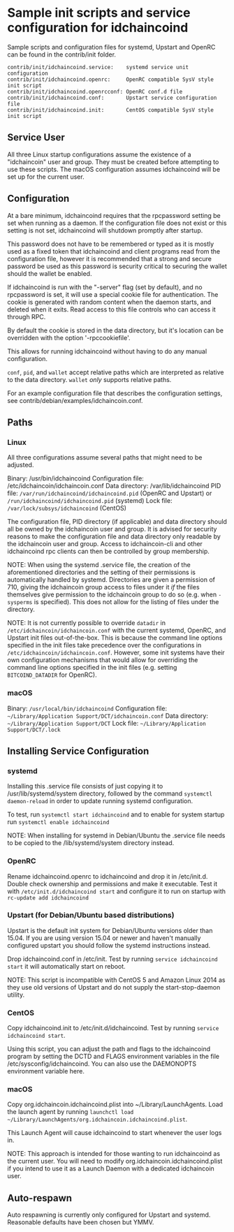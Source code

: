 Sample init scripts and service configuration for idchaincoind
==========================================================

Sample scripts and configuration files for systemd, Upstart and OpenRC
can be found in the contrib/init folder.

    contrib/init/idchaincoind.service:    systemd service unit configuration
    contrib/init/idchaincoind.openrc:     OpenRC compatible SysV style init script
    contrib/init/idchaincoind.openrcconf: OpenRC conf.d file
    contrib/init/idchaincoind.conf:       Upstart service configuration file
    contrib/init/idchaincoind.init:       CentOS compatible SysV style init script

Service User
---------------------------------

All three Linux startup configurations assume the existence of a "idchaincoin" user
and group.  They must be created before attempting to use these scripts.
The macOS configuration assumes idchaincoind will be set up for the current user.

Configuration
---------------------------------

At a bare minimum, idchaincoind requires that the rpcpassword setting be set
when running as a daemon.  If the configuration file does not exist or this
setting is not set, idchaincoind will shutdown promptly after startup.

This password does not have to be remembered or typed as it is mostly used
as a fixed token that idchaincoind and client programs read from the configuration
file, however it is recommended that a strong and secure password be used
as this password is security critical to securing the wallet should the
wallet be enabled.

If idchaincoind is run with the "-server" flag (set by default), and no rpcpassword is set,
it will use a special cookie file for authentication. The cookie is generated with random
content when the daemon starts, and deleted when it exits. Read access to this file
controls who can access it through RPC.

By default the cookie is stored in the data directory, but it's location can be overridden
with the option '-rpccookiefile'.

This allows for running idchaincoind without having to do any manual configuration.

`conf`, `pid`, and `wallet` accept relative paths which are interpreted as
relative to the data directory. `wallet` *only* supports relative paths.

For an example configuration file that describes the configuration settings,
see contrib/debian/examples/idchaincoin.conf.

Paths
---------------------------------

### Linux

All three configurations assume several paths that might need to be adjusted.

Binary:              /usr/bin/idchaincoind
Configuration file:  /etc/idchaincoin/idchaincoin.conf
Data directory:      /var/lib/idchaincoind
PID file:            `/var/run/idchaincoind/idchaincoind.pid` (OpenRC and Upstart) or `/run/idchaincoind/idchaincoind.pid` (systemd)
Lock file:           `/var/lock/subsys/idchaincoind` (CentOS)

The configuration file, PID directory (if applicable) and data directory
should all be owned by the idchaincoin user and group.  It is advised for security
reasons to make the configuration file and data directory only readable by the
idchaincoin user and group.  Access to idchaincoin-cli and other idchaincoind rpc clients
can then be controlled by group membership.

NOTE: When using the systemd .service file, the creation of the aforementioned
directories and the setting of their permissions is automatically handled by
systemd. Directories are given a permission of 710, giving the idchaincoin group
access to files under it _if_ the files themselves give permission to the
idchaincoin group to do so (e.g. when `-sysperms` is specified). This does not allow
for the listing of files under the directory.

NOTE: It is not currently possible to override `datadir` in
`/etc/idchaincoin/idchaincoin.conf` with the current systemd, OpenRC, and Upstart init
files out-of-the-box. This is because the command line options specified in the
init files take precedence over the configurations in
`/etc/idchaincoin/idchaincoin.conf`. However, some init systems have their own
configuration mechanisms that would allow for overriding the command line
options specified in the init files (e.g. setting `BITCOIND_DATADIR` for
OpenRC).

### macOS

Binary:              `/usr/local/bin/idchaincoind`
Configuration file:  `~/Library/Application Support/DCT/idchaincoin.conf`
Data directory:      `~/Library/Application Support/DCT`
Lock file:           `~/Library/Application Support/DCT/.lock`

Installing Service Configuration
-----------------------------------

### systemd

Installing this .service file consists of just copying it to
/usr/lib/systemd/system directory, followed by the command
`systemctl daemon-reload` in order to update running systemd configuration.

To test, run `systemctl start idchaincoind` and to enable for system startup run
`systemctl enable idchaincoind`

NOTE: When installing for systemd in Debian/Ubuntu the .service file needs to be copied to the /lib/systemd/system directory instead.

### OpenRC

Rename idchaincoind.openrc to idchaincoind and drop it in /etc/init.d.  Double
check ownership and permissions and make it executable.  Test it with
`/etc/init.d/idchaincoind start` and configure it to run on startup with
`rc-update add idchaincoind`

### Upstart (for Debian/Ubuntu based distributions)

Upstart is the default init system for Debian/Ubuntu versions older than 15.04. If you are using version 15.04 or newer and haven't manually configured upstart you should follow the systemd instructions instead.

Drop idchaincoind.conf in /etc/init.  Test by running `service idchaincoind start`
it will automatically start on reboot.

NOTE: This script is incompatible with CentOS 5 and Amazon Linux 2014 as they
use old versions of Upstart and do not supply the start-stop-daemon utility.

### CentOS

Copy idchaincoind.init to /etc/init.d/idchaincoind. Test by running `service idchaincoind start`.

Using this script, you can adjust the path and flags to the idchaincoind program by
setting the DCTD and FLAGS environment variables in the file
/etc/sysconfig/idchaincoind. You can also use the DAEMONOPTS environment variable here.

### macOS

Copy org.idchaincoin.idchaincoind.plist into ~/Library/LaunchAgents. Load the launch agent by
running `launchctl load ~/Library/LaunchAgents/org.idchaincoin.idchaincoind.plist`.

This Launch Agent will cause idchaincoind to start whenever the user logs in.

NOTE: This approach is intended for those wanting to run idchaincoind as the current user.
You will need to modify org.idchaincoin.idchaincoind.plist if you intend to use it as a
Launch Daemon with a dedicated idchaincoin user.

Auto-respawn
-----------------------------------

Auto respawning is currently only configured for Upstart and systemd.
Reasonable defaults have been chosen but YMMV.
